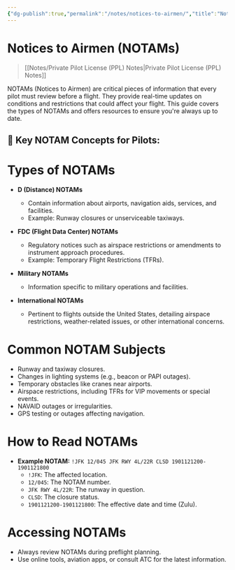 ```yaml
---
{"dg-publish":true,"permalink":"/notes/notices-to-airmen/","title":"Notices to Airmen","tags":["classnotes"]}
---
```



# Notices to Airmen (NOTAMs)
> [[Notes/Private Pilot License (PPL) Notes\|Private Pilot License (PPL) Notes]]


NOTAMs (Notices to Airmen) are critical pieces of information that every pilot must review before a flight. They provide real-time updates on conditions and restrictions that could affect your flight. This guide covers the types of NOTAMs and offers resources to ensure you're always up to date.

## 🛬 Key NOTAM Concepts for Pilots:

# Types of NOTAMs
- **D (Distance) NOTAMs**
	- Contain information about airports, navigation aids, services, and facilities.
	- Example: Runway closures or unserviceable taxiways.

- **FDC (Flight Data Center) NOTAMs**
	- Regulatory notices such as airspace restrictions or amendments to instrument approach procedures.
	- Example: Temporary Flight Restrictions (TFRs).

- **Military NOTAMs**
	- Information specific to military operations and facilities.

- **International NOTAMs**
	- Pertinent to flights outside the United States, detailing airspace restrictions, weather-related issues, or other international concerns.

# Common NOTAM Subjects
- Runway and taxiway closures.
- Changes in lighting systems (e.g., beacon or PAPI outages).
- Temporary obstacles like cranes near airports.
- Airspace restrictions, including TFRs for VIP movements or special events.
- NAVAID outages or irregularities.
- GPS testing or outages affecting navigation.

# How to Read NOTAMs
- **Example NOTAM:**
	`!JFK 12/045 JFK RWY 4L/22R CLSD 1901121200-1901121800`
	- `!JFK`: The affected location.
	- `12/045`: The NOTAM number.
	- `JFK RWY 4L/22R`: The runway in question.
	- `CLSD`: The closure status.
	- `1901121200-1901121800`: The effective date and time (Zulu).

# Accessing NOTAMs
- Always review NOTAMs during preflight planning.
- Use online tools, aviation apps, or consult ATC for the latest information.
